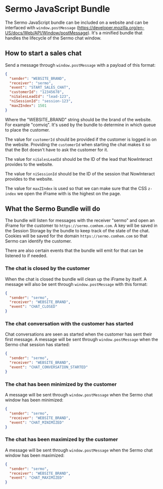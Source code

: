 # Sermo JavaScript Bundle

The Sermo JavaScript bundle can be included on a website and can be interfaced with `window.postMessage` (https://developer.mozilla.org/en-US/docs/Web/API/Window/postMessage).
It's a minified bundle that handles the lifecycle of the Sermo chat window.

## How to start a sales chat

Send a message through `window.postMessage` with a payload of this format:

```json
{
  "sender": "WEBSITE_BRAND",
  "receiver": "sermo",
  "event": "START_SALES_CHAT",
  "customerId": "12345678",
  "niSalesLeadId": "lead-123",
  "niSessionId": "session-123",
  "maxZIndex": 1501
}
```

Where the "WEBSITE_BRAND" string should be the brand of the website. For example "comviq". It's used by the bundle to determine in which queue to place the customer.

The value for `customerId` should be provided if the customer is logged in on the website.
Providing the `customerId` when starting the chat makes it so that the Bot doesn't have to ask the customer for it.

The value for `niSalesLeadId` should be the ID of the lead that NowInteract provides to the website.

The value for `niSessionId` should be the ID of the session that NowInteract provides to the website.

The value for `maxZIndex` is used so that we can make sure that the CSS `z-index` we open the iFrame with is the highest on the page.

## What the Sermo Bundle will do

The bundle will listen for messages with the receiver "sermo" and open an iFrame for the customer to `https://sermo.comhem.com`.
A key will be saved in the Session Storage by the bundle to keep track of the state of the chat.
Cookies will be saved for the domain `https://sermo.comhem.com` so that Sermo can identify the customer.

There are also certain events that the bundle will emit for that can be listened to if needed.

### The chat is closed by the customer

When the chat is closed the bundle will clean up the iFrame by itself.
A message will also be sent through `window.postMessage` with this format:

```json
{
  "sender": "sermo",
  "receiver": "WEBSITE_BRAND",
  "event": "CHAT_CLOSED"
}
```

### The chat conversation with the customer has started

Chat conversations are seen as started when the customer has sent their first message.
A message will be sent through `window.postMessage` when the Sermo chat session has started:

```json
{
  "sender": "sermo",
  "receiver": "WEBSITE_BRAND",
  "event": "CHAT_CONVERSATION_STARTED"
}
```

### The chat has been minimized by the customer

A message will be sent through `window.postMessage` when the Sermo chat window has been minimized:

```json
{
  "sender": "sermo",
  "receiver": "WEBSITE_BRAND",
  "event": "CHAT_MINIMIZED"
}
```

### The chat has been maximized by the customer

A message will be sent through `window.postMessage` when the Sermo chat window has been maximized:

```json
{
  "sender": "sermo",
  "receiver": "WEBSITE_BRAND",
  "event": "CHAT_MAXIMIZED"
}
```

